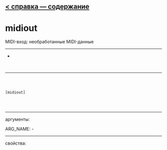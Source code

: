 [< справка — содержание](index.html)
---

# midiout


MIDI-вход: необработанные MIDI-данные

---

-
<br>


---


```



[midiout]


            
```

---
аргументы:

ARG_NAME: -<br>

---
свойства:


